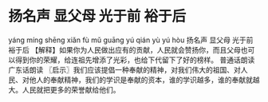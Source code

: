 # 扬名声     显父母     光于前     裕于后

yáng míng shēng 	xiǎn fù mǔ 	guāng yú qián 	yù yú hòu
扬名声 	显父母 	光于前 	裕于后
【解释】如果你为人民做出应有的贡献，人民就会赞扬你，而且父母也可以得到你的荣耀，给连祖先增添了光彩，也给下代留下了好的榜样。
普通话朗读广东话朗读 〖启示〗我们应该提倡一种奉献的精神，对我们伟大的祖国、对人民、对他人的奉献精神，我们的学识是奉献的资本，谁的学识越多，谁的奉献就越大。人民就把更多的荣誉献给他们。
